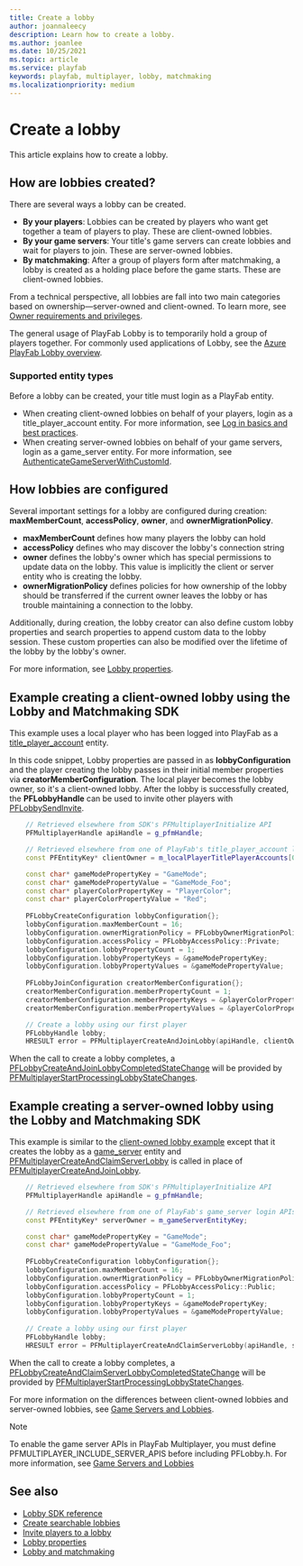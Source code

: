 ```yaml
---
title: Create a lobby
author: joannaleecy
description: Learn how to create a lobby.
ms.author: joanlee
ms.date: 10/25/2021
ms.topic: article
ms.service: playfab
keywords: playfab, multiplayer, lobby, matchmaking
ms.localizationpriority: medium
---
```


# Create a lobby

This article explains how to create a lobby. 

## How are lobbies created?

There are several ways a lobby can be created.

* **By your players**: Lobbies can be created by players who want get together a team of players to play. These are client-owned lobbies.
* **By your game servers**: Your title's game servers can create lobbies and wait for players to join. These are server-owned lobbies.
* **By matchmaking**: After a group of players form after matchmaking, a lobby is created as a holding place before the game starts. These are client-owned lobbies.

From a technical perspective, all lobbies are fall into two main categories based on ownership&mdash;server-owned and client-owned. To learn more, see [Owner requirements and privileges](owner-requirements-and-privileges.md).

The general usage of PlayFab Lobby is to temporarily hold a group of players together. For commonly used applications of Lobby, see the [Azure PlayFab Lobby overview](index.md).

### Supported entity types

Before a lobby can be created, your title must login as a PlayFab entity.

* When creating client-owned lobbies on behalf of your players, login as a title_player_account entity. For more information, see [Log in basics and best practices](../../authentication/login/login-basics-best-practices.md).
* When creating server-owned lobbies on behalf of your game servers, login as a game_server entity. For more information, see [AuthenticateGameServerWithCustomId](/rest/api/playfab/authentication/authentication/authenticate-game-server-with-custom-id).

## How lobbies are configured

Several important settings for a lobby are configured during creation: __maxMemberCount__, __accessPolicy__, __owner__, and __ownerMigrationPolicy__.

* __maxMemberCount__ defines how many players the lobby can hold
* __accessPolicy__ defines who may discover the lobby's connection string
* __owner__ defines the lobby's owner which has special permissions to update data on the lobby. This value is implicitly the client or server entity who is creating the lobby.
* __ownerMigrationPolicy__ defines policies for how ownership of the lobby should be transferred if the current owner leaves the lobby or has trouble maintaining a connection to the lobby.

Additionally, during creation, the lobby creator can also define custom lobby properties and search properties to append custom data to the lobby session. These custom properties can also be modified over the lifetime of the lobby by the lobby's owner.

For more information, see [Lobby properties](lobby-properties.md).

## Example creating a client-owned lobby using the Lobby and Matchmaking SDK

This example uses a local player who has been logged into PlayFab as a [title_player_account](../../data/entities/available-built-in-entity-types.md) entity.

In this code snippet, Lobby properties are passed in as __lobbyConfiguration__ and the player creating the lobby passes in their initial member properties via __creatorMemberConfiguration__. The local player becomes the lobby owner, so it's a client-owned lobby. After the lobby is successfully created, the __PFLobbyHandle__ can be used to invite other players with [PFLobbySendInvite](playfabmultiplayerreference-cpp/pflobby/functions/pflobbysendinvite.md).

```cpp
    // Retrieved elsewhere from SDK's PFMultiplayerInitialize API
    PFMultiplayerHandle apiHandle = g_pfmHandle;

    // Retrieved elsewhere from one of PlayFab's title_player_account login APIs
    const PFEntityKey* clientOwner = m_localPlayerTitlePlayerAccounts[0];

    const char* gameModePropertyKey = "GameMode";
    const char* gameModePropertyValue = "GameMode_Foo";
    const char* playerColorPropertyKey = "PlayerColor";
    const char* playerColorPropertyValue = "Red";
    
    PFLobbyCreateConfiguration lobbyConfiguration{};
    lobbyConfiguration.maxMemberCount = 16;
    lobbyConfiguration.ownerMigrationPolicy = PFLobbyOwnerMigrationPolicy::Automatic;
    lobbyConfiguration.accessPolicy = PFLobbyAccessPolicy::Private;
    lobbyConfiguration.lobbyPropertyCount = 1;
    lobbyConfiguration.lobbyPropertyKeys = &gameModePropertyKey;
    lobbyConfiguration.lobbyPropertyValues = &gameModePropertyValue;
    
    PFLobbyJoinConfiguration creatorMemberConfiguration{};
    creatorMemberConfiguration.memberPropertyCount = 1;
    creatorMemberConfiguration.memberPropertyKeys = &playerColorPropertyKey;
    creatorMemberConfiguration.memberPropertyValues = &playerColorPropertyValue;

    // Create a lobby using our first player
    PFLobbyHandle lobby;
    HRESULT error = PFMultiplayerCreateAndJoinLobby(apiHandle, clientOwner, &lobbyConfiguration, &creatorMemberConfiguration, nullptr, &lobby);
```

When the call to create a lobby completes, a [PFLobbyCreateAndJoinLobbyCompletedStateChange](playfabmultiplayerreference-cpp/pflobby/structs/pflobbycreateandjoinlobbycompletedstatechange.md) will be provided by [PFMultiplayerStartProcessingLobbyStateChanges](playfabmultiplayerreference-cpp/pflobby/functions/pfmultiplayerstartprocessinglobbystatechanges.md).

## Example creating a server-owned lobby using the Lobby and Matchmaking SDK

This example is similar to the [client-owned lobby example](#example-creating-a-client-owned-lobby-using-the-lobby-and-matchmaking-sdk) except that it creates the lobby as a [game_server](../../data/entities/available-built-in-entity-types.md) entity and [PFMultiplayerCreateAndClaimServerLobby](playfabmultiplayerreference-cpp/pflobby/functions/pfmultiplayercreateandclaimserverlobby.md) is called in place of [PFMultiplayerCreateAndJoinLobby](playfabmultiplayerreference-cpp/pflobby/functions/pfmultiplayercreateandjoinlobby.md).

```cpp
    // Retrieved elsewhere from SDK's PFMultiplayerInitialize API
    PFMultiplayerHandle apiHandle = g_pfmHandle;

    // Retrieved elsewhere from one of PlayFab's game_server login APIs
    const PFEntityKey* serverOwner = m_gameServerEntityKey;

    const char* gameModePropertyKey = "GameMode";
    const char* gameModePropertyValue = "GameMode_Foo";
    
    PFLobbyCreateConfiguration lobbyConfiguration{};
    lobbyConfiguration.maxMemberCount = 16;
    lobbyConfiguration.ownerMigrationPolicy = PFLobbyOwnerMigrationPolicy::Automatic;
    lobbyConfiguration.accessPolicy = PFLobbyAccessPolicy::Public;
    lobbyConfiguration.lobbyPropertyCount = 1;
    lobbyConfiguration.lobbyPropertyKeys = &gameModePropertyKey;
    lobbyConfiguration.lobbyPropertyValues = &gameModePropertyValue;
    
    // Create a lobby using our first player
    PFLobbyHandle lobby;
    HRESULT error = PFMultiplayerCreateAndClaimServerLobby(apiHandle, serverOwner, &lobbyConfiguration, nullptr, &lobby);
```

When the call to create a lobby completes, a [PFLobbyCreateAndClaimServerLobbyCompletedStateChange](playfabmultiplayerreference-cpp/pflobby/structs/pflobbycreateandclaimserverlobbycompletedstatechange.md) will be provided by [PFMultiplayerStartProcessingLobbyStateChanges](playfabmultiplayerreference-cpp/pflobby/functions/pfmultiplayerstartprocessinglobbystatechanges.md).

For more information on the differences between client-owned lobbies and server-owned lobbies, see [Game Servers and Lobbies](lobby-server-overview.md).

> [!NOTE]
> To enable the game server APIs in PlayFab Multiplayer, you must define PFMULTIPLAYER_INCLUDE_SERVER_APIS before including PFLobby.h.
> For more information, see [Game Servers and Lobbies](lobby-server-overview.md)

## See also

* [Lobby SDK reference](playfabmultiplayerreference-cpp\pflobby\pflobby_members.md)
* [Create searchable lobbies](define-search-keywords.md)
* [Invite players to a lobby](lobby-invites.md)
* [Lobby properties](lobby-properties.md)
* [Lobby and matchmaking](lobby-and-matchmaking.md)
